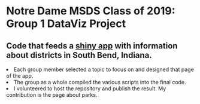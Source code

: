 # Notre Dame MSDS Class of 2019: Group 1 DataViz Project

## Code that feeds a <a href = "https://alanski.shinyapps.io/Group1EastFinalProjectApp/">shiny app</a> with information about districts in South Bend, Indiana.

<li>Each group member selected a topic to focus on and designed that page of the app.</li>
<li>The group as a whole compiled the various scripts into the final code. </li>
<li>I volunteered to host the repository and publish the result.  My contribution is the page about parks.</li>
